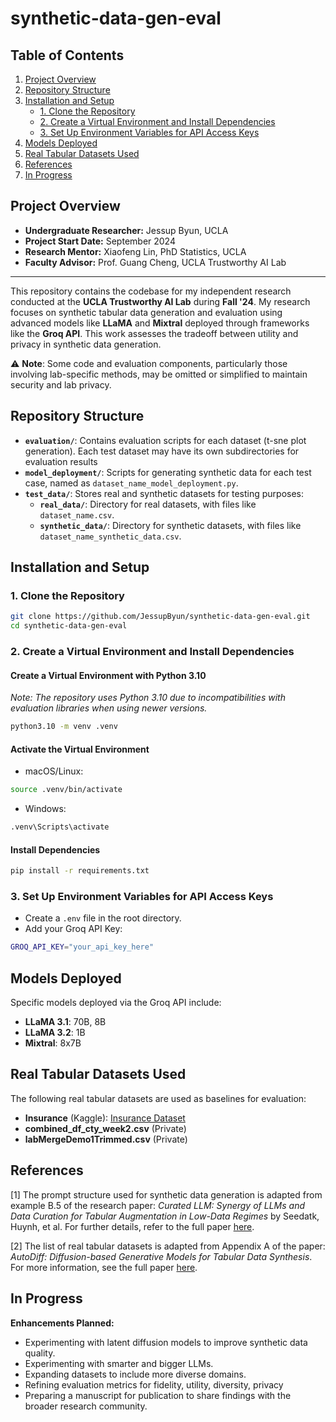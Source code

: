 # synthetic-data-gen-eval

## Table of Contents
1. [Project Overview](#project-overview)
2. [Repository Structure](#repository-structure)
3. [Installation and Setup](#installation-and-setup)
   - [1. Clone the Repository](#1-clone-the-repository)
   - [2. Create a Virtual Environment and Install Dependencies](#2-create-a-virtual-environment-and-install-dependencies)
   - [3. Set Up Environment Variables for API Access Keys](#3-set-up-environment-variables-for-api-access-keys)
4. [Models Deployed](#models-deployed)
5. [Real Tabular Datasets Used](#real-tabular-datasets-used)
6. [References](#references)
7. [In Progress](#in-progress)

## Project Overview

- **Undergraduate Researcher:** Jessup Byun, UCLA  
- **Project Start Date:** September 2024  
- **Research Mentor:** Xiaofeng Lin, PhD Statistics, UCLA  
- **Faculty Advisor:** Prof. Guang Cheng, UCLA Trustworthy AI Lab  

---

This repository contains the codebase for my independent research conducted at the **UCLA Trustworthy AI Lab** during **Fall '24**. My research focuses on synthetic tabular data generation and evaluation using advanced models like **LLaMA** and **Mixtral** deployed through frameworks like the **Groq API**. This work assesses the tradeoff between utility and privacy in synthetic data generation.

⚠️ **Note**: Some code and evaluation components, particularly those involving lab-specific methods, may be omitted or simplified to maintain security and lab privacy.

## Repository Structure

- **`evaluation/`**: Contains evaluation scripts for each dataset (t-sne plot generation). Each test dataset may have its own subdirectories for evaluation results
- **`model_deployment/`**: Scripts for generating synthetic data for each test case, named as `dataset_name_model_deployment.py`.
- **`test_data/`**: Stores real and synthetic datasets for testing purposes:
  - **`real_data/`**: Directory for real datasets, with files like `dataset_name.csv`.
  - **`synthetic_data/`**: Directory for synthetic datasets, with files like `dataset_name_synthetic_data.csv`.

## Installation and Setup

### 1. Clone the Repository
```bash
git clone https://github.com/JessupByun/synthetic-data-gen-eval.git
cd synthetic-data-gen-eval
```

### 2. Create a Virtual Environment and Install Dependencies

#### Create a Virtual Environment with Python 3.10

*Note: The repository uses Python 3.10 due to incompatibilities with evaluation libraries when using newer versions.*

```bash
python3.10 -m venv .venv
```

#### Activate the Virtual Environment

- macOS/Linux:
```bash
source .venv/bin/activate
```
- Windows:
```bash
.venv\Scripts\activate
```

#### Install Dependencies
```bash
pip install -r requirements.txt
```

### 3. Set Up Environment Variables for API Access Keys

- Create a `.env` file in the root directory.
- Add your Groq API Key:
```bash
GROQ_API_KEY="your_api_key_here"
```

## Models Deployed

Specific models deployed via the Groq API include:
- **LLaMA 3.1**: 70B, 8B
- **LLaMA 3.2**: 1B
- **Mixtral**: 8x7B

## Real Tabular Datasets Used

The following real tabular datasets are used as baselines for evaluation:
- **Insurance** (Kaggle): [Insurance Dataset](https://www.kaggle.com/datasets/mirichoi0218/insurance)
- **combined_df_cty_week2.csv** (Private)
- **labMergeDemo1Trimmed.csv** (Private)

## References

[1] The prompt structure used for synthetic data generation is adapted from example B.5 of the research paper: *Curated LLM: Synergy of LLMs and Data Curation for Tabular Augmentation in Low-Data Regimes* by Seedatk, Huynh, et al. For further details, refer to the full paper [here](https://arxiv.org/pdf/2312.12112).

[2] The list of real tabular datasets is adapted from Appendix A of the paper: *AutoDiff: Diffusion-based Generative Models for Tabular Data Synthesis*. For more information, see the full paper [here](https://arxiv.org/pdf/2310.15479).

## In Progress

**Enhancements Planned:**
- Experimenting with latent diffusion models to improve synthetic data quality.
- Experimenting with smarter and bigger LLMs.
- Expanding datasets to include more diverse domains.
- Refining evaluation metrics for fidelity, utility, diversity, privacy
- Preparing a manuscript for publication to share findings with the broader research community.
